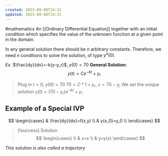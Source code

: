 ```yaml
---
created: 2023-09-08T14:31
updated: 2023-09-08T14:31
---
```

#mathematics 
An [[Ordinary Differential Equation]] together with an initial condition which specifies the value of the unknown function at a given point in the domain.

In any general solution there should be $n$ arbitrary constants. Therefore, we need $n$ conditions to solve the solution, of type $y^x(0)$.

*Ex.* $\frac{dy}{dx}=-k(y-y_r)$, $y(0)=70$
	**General Solution:**$$y(t)=Ce^{-kt}+y_r$$
>	Plug in $t=0$, $y(0)=70$
>	$70=C*1+y_r$, $c=70-y_r$
>	We set the unique solution $y(t)=(70-y_r)e^{-kt}+y_r$
>	
	
## Example of a Special IVP
$$
\begin{cases}
 & \frac{dy}{dx}=f(x,y) \\
 & y(x_0)=y_0 \\
\end{cases}
$$
>[!success] Solution
>$$
>\begin{cases} \\
> & x=x \\
> & y=y(x)
>\end{cases}
$$

*This solution is also called a trajectory*
